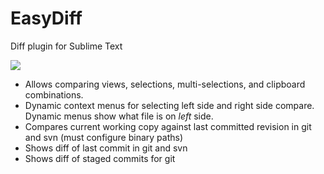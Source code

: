 EasyDiff
========
Diff plugin for Sublime Text

<img src="https://dl.dropboxusercontent.com/u/342698/EasyDiff/menus.png" border="0"/>

- Allows comparing views, selections, multi-selections, and clipboard combinations.
- Dynamic context menus for selecting left side and right side compare.  Dynamic menus show what file is on *left* side.
- Compares current working copy against last committed revision in git and svn (must configure binary paths)
- Shows diff of last commit in git and svn
- Shows diff of staged commits for git
